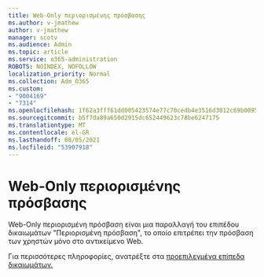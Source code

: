 ```yaml
---
title: Web-Only περιορισμένης πρόσβασης
ms.author: v-jmathew
author: v-jmathew
manager: scotv
ms.audience: Admin
ms.topic: article
ms.service: o365-administration
ROBOTS: NOINDEX, NOFOLLOW
localization_priority: Normal
ms.collection: Adm_O365
ms.custom:
- "9004169"
- "7314"
ms.openlocfilehash: 1f62a3fff61dd005423574e77c70cedb4e3516d3012c69b0095246aa194154e5
ms.sourcegitcommit: b5f7da89a650d2915dc652449623c78be6247175
ms.translationtype: MT
ms.contentlocale: el-GR
ms.lasthandoff: 08/05/2021
ms.locfileid: "53907918"
---
```

# <a name="web-only-limited-access"></a>Web-Only περιορισμένης πρόσβασης

Web-Only περιορισμένη πρόσβαση είναι μια παραλλαγή του επιπέδου δικαιωμάτων "Περιορισμένη πρόσβαση", το οποίο επιτρέπει την πρόσβαση των χρηστών μόνο στο αντικείμενο Web.

Για περισσότερες πληροφορίες, ανατρέξτε στα [προεπιλεγμένα επίπεδα δικαιωμάτων.](https://docs.microsoft.com/sharepoint/understanding-permission-levels#default-permission-levels)
